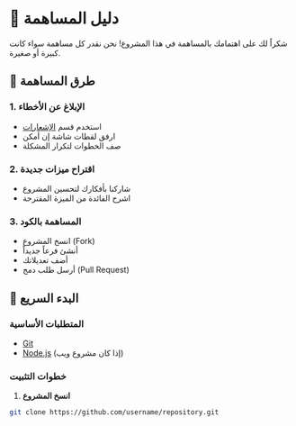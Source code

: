 # 🎉 دليل المساهمة

شكراً لك على اهتمامك بالمساهمة في هذا المشروع! نحن نقدر كل مساهمة سواء كانت كبيرة أو صغيرة.

## 🤝 طرق المساهمة

### 1. الإبلاغ عن الأخطاء
- استخدم قسم [الإشعارات](https://hako199.github.io/timmoudi)
- ارفق لقطات شاشة إن أمكن
- صف الخطوات لتكرار المشكلة

### 2. اقتراح ميزات جديدة
- شاركنا بأفكارك لتحسين المشروع
- اشرح الفائدة من الميزة المقترحة

### 3. المساهمة بالكود
- انسخ المشروع (Fork)
- أنشئ فرعاً جديداً
- أضف تعديلاتك
- أرسل طلب دمج (Pull Request)

## 🚀 البدء السريع

### المتطلبات الأساسية
- [Git](https://git-scm.com/)
- [Node.js](https://nodejs.org/) (إذا كان مشروع ويب)

### خطوات التثبيت

1. **انسخ المشروع**
```bash
git clone https://github.com/username/repository.git
